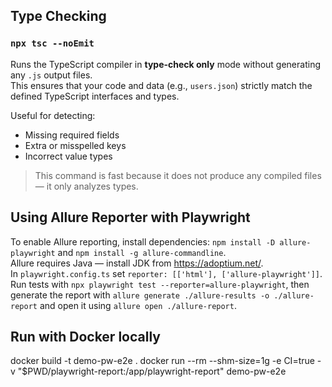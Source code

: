 ## Type Checking

### `npx tsc --noEmit`

Runs the TypeScript compiler in **type-check only** mode without generating any `.js` output files.  
This ensures that your code and data (e.g., `users.json`) strictly match the defined TypeScript interfaces and types.

Useful for detecting:

- Missing required fields
- Extra or misspelled keys
- Incorrect value types

> This command is fast because it does not produce any compiled files — it only analyzes types.

## Using Allure Reporter with Playwright

To enable Allure reporting, install dependencies:
`npm install -D allure-playwright` and `npm install -g allure-commandline`.  
Allure requires Java — install JDK from https://adoptium.net/.  
In `playwright.config.ts` set `reporter: [['html'], ['allure-playwright']]`.  
Run tests with `npx playwright test --reporter=allure-playwright`, then generate the report with `allure generate ./allure-results -o ./allure-report` and open it using `allure open ./allure-report`.

## Run with Docker locally

docker build -t demo-pw-e2e .
docker run --rm --shm-size=1g -e CI=true -v "$PWD/playwright-report:/app/playwright-report" demo-pw-e2e
